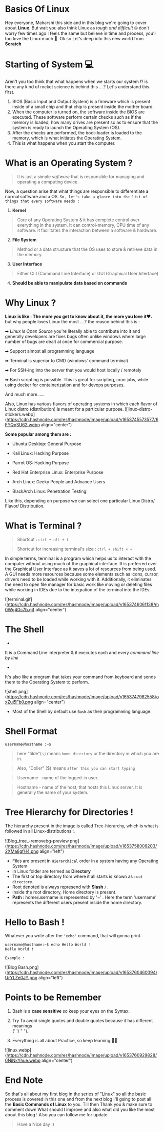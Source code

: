 # Basics Of Linux

Hey everyone, Maharshi this side and in this blog we're going to cover about **Linux**. But wait you also think Linux as *tough and difficult* 🤐 don't worry few times ago I feels the same but believe in time and process, you'll too love the Linux much 💯. Ok so Let's deep into this new world from **Scratch**

# Starting of System 💻

Aren't you too think that what happens when we starts our system !? is there any kind of rocket science is behind this ....? Let's understand this first.

1. BIOS (Basic Input and Output System) is a firmware which is present inside of a small chip and that chip is present inside the mother board.
2. When the computer is turned on, the software inside the BIOS are executed. These software perform certain checks such as if the memory is loaded, how many drives are present so as to ensure that the system is ready to launch the Operating System (OS).
3. After the checks are performed, the boot-loader is loaded to the memory, which is what initiates the Operating System.
4. This is what happens when you start the computer.  

# What is an Operating System ?
 > It is just a simple *software* that is responsible for managing and operating a computing device.

Now, a question arise that what things are responsible to differentiate a normal software and a OS. `So, let's take a glance into the list of things that every software needs :`

1. **Kernel**
> Core of any Operating System & it has complete control over everything in the system. It can control-memory, CPU time of any software. It facilitates the interaction between a software & hardware.

2. **File System**
> Method or a data structure that the OS uses to store & retrieve data in the memory.

3. **User Interface**
> Either CLI (Command Line Interface) or GUI (Graphical User Interface)

4. **Should be able to manipulate data based on commands**

# Why Linux ?

**Linux is like : The more you get to know about it, the more you love it❤.**
but why people loves Linux the most ....? the reason behind this is :

➡ *Linux is Open Source* you're literally able to contribute into it and generally developers are fixes bugs often unlike windows where large number of bugs are dealt at once for commercial purpose.

➡ Support almost all programming language

➡ Terminal is superior to CMD (windows' command terminal)

➡ For SSH-ing into the server that you would host locally / remotely 

➡ Bash scripting is possible. This is great for scripting, cron jobs, while using docker for containerization and for devops purposes.


And much more......

Also, Linux has various flavors of operating systems in which each flavor of Linux distro (distribution) is meant for a particular purpose.
![linux-distro-stickers.webp](https://cdn.hashnode.com/res/hashnode/image/upload/v1653745573577/6FYQqSU62.webp align="center")

**Some popular among them are :**

- Ubuntu Desktop: General Purpose

- Kali Linux: Hacking Purpose

- Parrot OS: Hacking Purpose

- Red Hat Enterprise Linux: Enterprise Purpose

- Arch Linux: Geeky People and Advance Users

- BlackArch Linux: Penetration Testing

Like this, depending on purpose we can select one particular Linux Distro/ Flavor/ Distribution.

# What is Terminal ?

> Shortcut : `ctrl + alt + t`

> Shortcut for increasing terminal's size : `ctrl + shift + +`

In simple terms, terminal is a program which helps us to interact with the computer without using much of the graphical interface. It is preferred over the Graphical User Interface as it saves a lot of resources from being used. A GUI needs more resources because some elements such as icons, cursor, drivers need to be loaded while working with it. Additionally, it eliminates the need to open file manager for basic work like moving or deleting files while working in IDEs due to the integration of the terminal into the IDEs.


![terminal.gif](https://cdn.hashnode.com/res/hashnode/image/upload/v1653746061138/m0Wg4Gc7b.gif align="center")


# The Shell


- 
It is a Command Line interpreter & it executes each and every *command line by line*


- 
It's also like a program that takes your command from keyboard and sends them to the Operating System to perform.



![shell.png](https://cdn.hashnode.com/res/hashnode/image/upload/v1653747982558/oxZuj5Fb0.png align="center")


 - Most of the Shell by default use `Bash` as their programming language.

# Shell Format


```shell
username@hostname :~$
``` 
> here "tilde"(~) means `home directory` or the directory in which you are in.

> Also, "Doller" ($) means `after this you can start typing`

> Username - name of the logged-in user.

> Hostname - name of the host, that hosts this Linux server. It is generally the name of your system. 



# Tree Hierarchy for Directories !

The hierarchy present in the image is called Tree-hierarchy, which is what is followed in all Linux-distributions ⤵


![Blog_tree_-removebg-preview.png](https://cdn.hashnode.com/res/hashnode/image/upload/v1653758006203/2XMa8gfH4.png align="left")
- Files are present in `Hierarchical` order in a system having any Operating System
- In Linux folder are termed as **Directory**
- The first or top directory from where it all starts is known as `root directory`.
- Root denoted is always represend with **Slash** `/`.
- Inside the root directory, Home directory is present.
- **Path** : home/username is represented by '~' . Here the term 'username' represents the different users present inside the home directory.

# Hello to Bash !

Whatever you write after the `"echo"` command, that will gonna print.


```bash
username@hostname:~$ echo Hello World !
Hello World !
``` 
`Example :`


![Blog Bash.png](https://cdn.hashnode.com/res/hashnode/image/upload/v1653760460094/UrYLZe0JY.png align="left")


# Points to be Remember

1. Bash is a **case sensitive** so keep your eyes on the Syntax.

2. Try To avoid single quotes and double quotes because it has different meanings  
(' '/ " ").

3. Everything is all about Practice, so keep learning ✌🏼  


![linux.webp](https://cdn.hashnode.com/res/hashnode/image/upload/v1653760929828/0NjNkYhue.webp align="center")

# End Note
So that's all about my first blog in the series of "Linux" so all the basic process is covered in this one and from the next blog I'll going to post all the **Basic Commands of Linux** to you. Till then Thank you & make sure to comment down What should I improve and also what did you like the most about this blog !
Also you can follow me for update 
> Have a Nice day :)